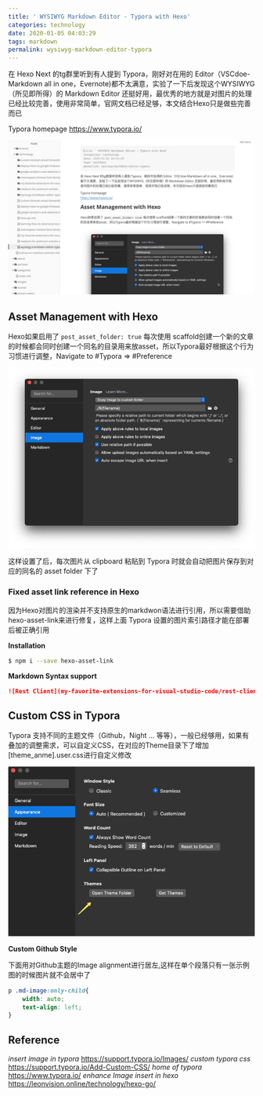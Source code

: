 ```yaml
---
title: ' WYSIWYG Markdown Editor - Typora with Hexo'
categories: technology
date: 2020-01-05 04:03:29
tags: markdown
permalink: wysiwyg-markdown-editor-typora
---
```


在 Hexo Next 的tg群里听到有人提到 Typora，刚好对在用的 Editor（VSCdoe-Markdown all in one，Evernote)都不太满意，实验了一下后发现这个WYSIWYG（所见即所得）的 Markdown Editor 还挺好用，最优秀的地方就是对图片的处理已经比较完善，使用非常简单，官网文档已经足够，本文结合Hexo只是做些完善而已

Typora homepage
https://www.typora.io/

![image-20200105101055431](wysiwyg-markdown-editor-typora/image-20200105101055431.png)



## Asset Management with Hexo
Hexo如果启用了 `post_asset_folder: true` 每次使用 scaffold创建一个新的文章的时候都会同时创建一个同名的目录用来放asset，所以Typora最好根据这个行为习惯进行调整，Navigate to #Typora => #Preference

![image-20200105041853004](wysiwyg-markdown-editor-typora/image-20200105041853004.png)

这样设置了后，每次图片从 clipboard 粘贴到 Typora 时就会自动把图片保存到对应的同名的 asset folder 下了

### Fixed asset link reference in Hexo

因为Hexo对图片的渲染并不支持原生的markdwon语法进行引用，所以需要借助hexo-asset-link来进行修复，这样上面 Typora 设置的图片索引路径才能在部署后被正确引用

**Installation**  

```bash
$ npm i --save hexo-asset-link
```

**Markdown Syntax support**

```Markdown
![Rest Client](my-favorite-extensions-for-visual-studio-code/rest-client.jpg)
```



## Custom CSS in Typora

Typora 支持不同的主题文件（Github，Night ... 等等），一般已经够用，如果有叠加的调整需求，可以自定义CSS，在对应的Theme目录下了增加[theme_anme].user.css进行自定义修改

![image-20200105043541520](wysiwyg-markdown-editor-typora/image-20200105043541520.png)

**Custom Github Style**

下面用对Github主题的Image alignment进行居左,这样在单个段落只有一张示例图的时候图片就不会居中了

```css
p .md-image:only-child{
    width: auto;
    text-align: left;
}
```



## Reference  
_insert image in typora_
https://support.typora.io/Images/
_custom typora css_
https://support.typora.io/Add-Custom-CSS/
_home of typora_
https://www.typora.io/
_enhance Image insert in hexo_
https://leonvision.online/technology/hexo-go/
